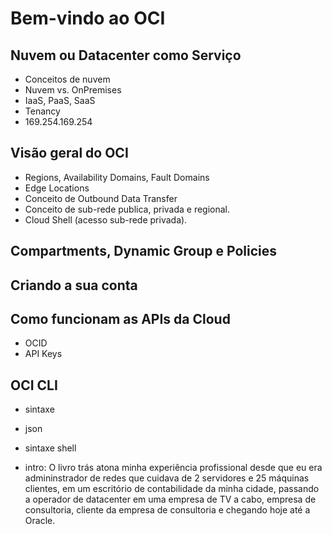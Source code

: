 # Bem-vindo ao OCI

## Nuvem ou Datacenter como Serviço

- Conceitos de nuvem
- Nuvem vs. OnPremises
- IaaS, PaaS, SaaS
- Tenancy
- 169.254.169.254

## Visão geral do OCI

- Regions, Availability Domains, Fault Domains
- Edge Locations
- Conceito de Outbound Data Transfer
- Conceito de sub-rede publica, privada e regional.
- Cloud Shell (acesso sub-rede privada).

## Compartments, Dynamic Group e Policies

## Criando a sua conta

## Como funcionam as APIs da Cloud

- OCID
- API Keys

## OCI CLI

- sintaxe
- json
- sintaxe shell

- intro: O livro trás atona minha experiência profissional desde que eu era admininstrador de redes que cuidava de 2 servidores e 25 máquinas clientes, em um escritório de contabilidade da minha cidade, passando a operador de datacenter em uma empresa de TV a cabo, empresa de consultoria, cliente da empresa de consultoria e chegando hoje até a Oracle.
